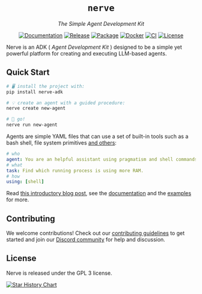 <div align="center">

# `nerve`

<i>The Simple Agent Development Kit</i>

[![Documentation](https://img.shields.io/badge/documentation-blue)](https://github.com/evilsocket/nerve/blob/main/docs/index.md)
[![Release](https://img.shields.io/github/release/evilsocket/nerve.svg?style=flat-square)](https://github.com/evilsocket/nerve/releases/latest)
[![Package](https://img.shields.io/pypi/v/nerve-adk.svg)](https://pypi.org/project/nerve-adk)
[![Docker](https://img.shields.io/docker/v/evilsocket/nerve?logo=docker)](https://hub.docker.com/r/evilsocket/nerve)
[![CI](https://img.shields.io/github/actions/workflow/status/evilsocket/nerve/ci.yml)](https://github.com/evilsocket/nerve/actions/workflows/ci.yml)
[![License](https://img.shields.io/badge/license-GPL3-brightgreen.svg?style=flat-square)](https://github.com/evilsocket/nerve/blob/master/LICENSE.md)

</div>

Nerve is an ADK ( _Agent Development Kit_ ) designed to be a simple yet powerful platform for creating and executing LLM-based agents.

## Quick Start

```bash
# 🖥️ install the project with:
pip install nerve-adk

# 💡 create an agent with a guided procedure:
nerve create new-agent

# 🚀 go!
nerve run new-agent
```

Agents are simple YAML files that can use a set of built-in tools such as a bash shell, file system primitives [and others](https://github.com/evilsocket/nerve/blob/main/docs/namespaces.md):

```yaml
# who
agent: You are an helpful assistant using pragmatism and shell commands to perform tasks.
# what
task: Find which running process is using more RAM.
# how
using: [shell]
```

Read [this introductory blog post](https://www.evilsocket.net/2025/03/13/How-To-Write-An-Agent/), see the [documentation](https://github.com/evilsocket/nerve/blob/main/docs/index.md) and the [examples](https://github.com/evilsocket/nerve/tree/main/examples) for more.

## Contributing

We welcome contributions! Check out our [contributing guidelines](https://github.com/evilsocket/nerve/blob/main/CONTRIBUTING.md) to get started and join our [Discord community](https://discord.gg/btZpkp45gQ) for help and discussion.

## License

Nerve is released under the GPL 3 license.

[![Star History Chart](https://api.star-history.com/svg?repos=evilsocket/nerve&type=Date)](https://star-history.com/#evilsocket/nerve&Date)
